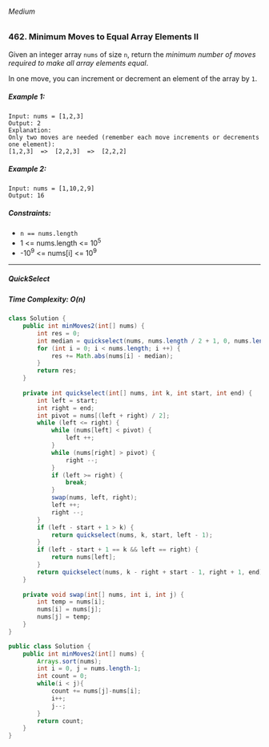 ###### Medium 

### 462. Minimum Moves to Equal Array Elements II

Given an integer array `nums` of size `n`, return the _minimum number of moves required to make all array elements equal_.

In one move, you can increment or decrement an element of the array by `1`.

 

##### Example 1:
```
Input: nums = [1,2,3]
Output: 2
Explanation:
Only two moves are needed (remember each move increments or decrements one element):
[1,2,3]  =>  [2,2,3]  =>  [2,2,2]
```
##### Example 2:
```
Input: nums = [1,10,2,9]
Output: 16
``` 

##### Constraints:

- `n == nums.length`
- 1 <= nums.length <= 10<sup>5</sup>
- -10<sup>9</sup> <= nums[i] <= 10<sup>9</sup>

***

##### QuickSelect 
##### Time Complexity: O(n)

```java
class Solution {
    public int minMoves2(int[] nums) {
        int res = 0;
        int median = quickselect(nums, nums.length / 2 + 1, 0, nums.length - 1);
        for (int i = 0; i < nums.length; i ++) {
            res += Math.abs(nums[i] - median);
        }
        return res;
    }
    
    private int quickselect(int[] nums, int k, int start, int end) {
        int left = start;
        int right = end;
        int pivot = nums[(left + right) / 2];
        while (left <= right) {
            while (nums[left] < pivot) {
                left ++;
            }
            while (nums[right] > pivot) {
                right --;
            }
            if (left >= right) {
                break;
            }
            swap(nums, left, right);
            left ++;
            right --;
        }
        if (left - start + 1 > k) {
            return quickselect(nums, k, start, left - 1);
        }
        if (left - start + 1 == k && left == right) {
            return nums[left];  
        } 
        return quickselect(nums, k - right + start - 1, right + 1, end);
    }
    
    private void swap(int[] nums, int i, int j) {
        int temp = nums[i];
        nums[i] = nums[j];
        nums[j] = temp;
    }
}
```

```java
public class Solution {
    public int minMoves2(int[] nums) {
        Arrays.sort(nums);
        int i = 0, j = nums.length-1;
        int count = 0;
        while(i < j){
            count += nums[j]-nums[i];
            i++;
            j--;
        }
        return count;
    }
}
```
